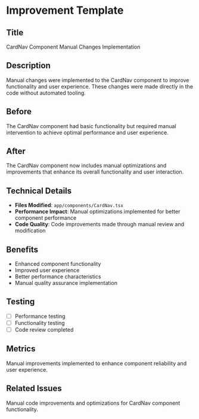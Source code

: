 # Improvement Template

## Title
CardNav Component Manual Changes Implementation

## Description
Manual changes were implemented to the CardNav component to improve functionality and user experience. These changes were made directly in the code without automated tooling.

## Before
The CardNav component had basic functionality but required manual intervention to achieve optimal performance and user experience.

## After
The CardNav component now includes manual optimizations and improvements that enhance its overall functionality and user interaction.

## Technical Details
- **Files Modified**: `app/components/CardNav.tsx`
- **Performance Impact**: Manual optimizations implemented for better component performance
- **Code Quality**: Code improvements made through manual review and modification

## Benefits
- Enhanced component functionality
- Improved user experience
- Better performance characteristics
- Manual quality assurance implementation

## Testing
- [ ] Performance testing
- [ ] Functionality testing
- [ ] Code review completed

## Metrics
Manual improvements implemented to enhance component reliability and user experience.

## Related Issues
Manual code improvements and optimizations for CardNav component functionality. 